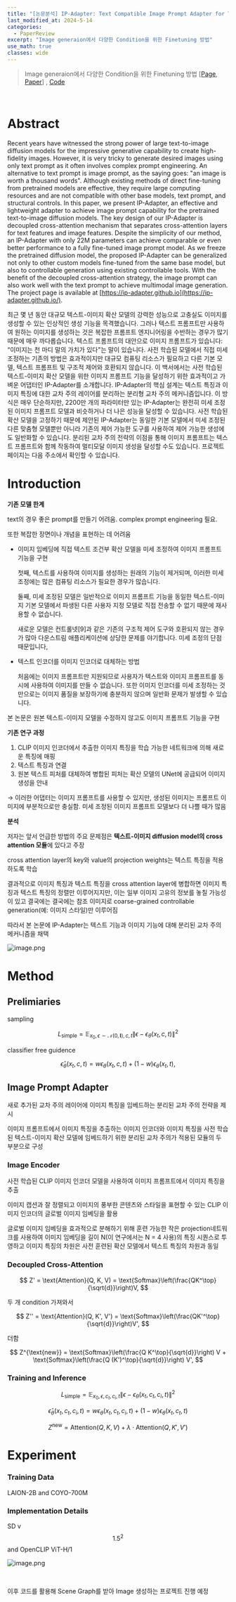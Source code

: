 ```yaml
---
title: "[논문분석] IP-Adapter: Text Compatible Image Prompt Adapter for Text-to-Image Diffusion Models"
last_modified_at: 2024-5-14
categories:
  - PaperReview
excerpt: "Image generaion에서 다양한 Condition을 위한 Finetuning 방법"
use_math: true
classes: wide
---
```


> Image generaion에서 다양한 Condition을 위한 Finetuning 방법
[[Page](https://ip-adapter.github.io/), [Paper](https://arxiv.org/abs/2308.06721)] , [Code](https://github.com/tencent-ailab/IP-Adapter) 


<br>



# Abstract

Recent years have witnessed the strong power of large text-to-image diffusion models for the
impressive generative capability to create high-fidelity images. However, it is very tricky to generate
desired images using only text prompt as it often involves complex prompt engineering. An alternative to text prompt is image prompt, as the saying goes: "an image is worth a thousand words". Although existing methods of direct fine-tuning from pretrained models are effective, they require large computing resources and are not compatible with other base models, text prompt, and structural controls. In this paper, we present IP-Adapter, an effective and lightweight adapter to achieve image prompt capability for the pretrained text-to-image diffusion models. The key design of our IP-Adapter is decoupled cross-attention mechanism that separates cross-attention layers for text features and image features. Despite the simplicity of our method, an IP-Adapter with only 22M parameters can achieve comparable or even better performance to a fully fine-tuned image prompt model. As we freeze the pretrained diffusion model, the proposed IP-Adapter can be generalized not only to other custom models fine-tuned from the same base model, but also to controllable generation using existing controllable tools. With the benefit of the decoupled cross-attention strategy, the image prompt can also work well with the text prompt to achieve multimodal image generation. The project page is available at [https://ip-adapter.github.io](https://ip-adapter.github.io/).

최근 몇 년 동안 대규모 텍스트-이미지 확산 모델의 강력한 성능으로 고충실도 이미지를 생성할 수 있는 인상적인 생성 기능을 목격했습니다. 그러나 텍스트 프롬프트만 사용하여 원하는 이미지를 생성하는 것은 복잡한 프롬프트 엔지니어링을 수반하는 경우가 많기 때문에 매우 까다롭습니다. 텍스트 프롬프트의 대안으로 이미지 프롬프트가 있습니다: “이미지는 천 마디 말의 가치가 있다"는 말이 있습니다. 사전 학습된 모델에서 직접 미세 조정하는 기존의 방법은 효과적이지만 대규모 컴퓨팅 리소스가 필요하고 다른 기본 모델, 텍스트 프롬프트 및 구조적 제어와 호환되지 않습니다. 이 백서에서는 사전 학습된 텍스트-이미지 확산 모델을 위한 이미지 프롬프트 기능을 달성하기 위한 효과적이고 가벼운 어댑터인 IP-Adapter를 소개합니다. IP-Adapter의 핵심 설계는 텍스트 특징과 이미지 특징에 대한 교차 주의 레이어를 분리하는 분리형 교차 주의 메커니즘입니다. 이 방식은 매우 단순하지만, 2200만 개의 파라미터만 있는 IP-Adapter는 완전히 미세 조정된 이미지 프롬프트 모델과 비슷하거나 더 나은 성능을 달성할 수 있습니다. 사전 학습된 확산 모델을 고정하기 때문에 제안된 IP-Adapter는 동일한 기본 모델에서 미세 조정된 다른 맞춤형 모델뿐만 아니라 기존의 제어 가능한 도구를 사용하여 제어 가능한 생성에도 일반화할 수 있습니다. 분리된 교차 주의 전략의 이점을 통해 이미지 프롬프트는 텍스트 프롬프트와 함께 작동하여 멀티모달 이미지 생성을 달성할 수도 있습니다. 프로젝트 페이지는 다음 주소에서 확인할 수 있습니다.

# Introduction

**기존 모델 한계** 

text의 경우 좋은 prompt를 만들기 어려움. complex prompt engineering 필요.

또한 복잡한 장면이나 개념을 표현하는 데 어려움

- 이미지 임베딩에 직접 텍스트 조건부 확산 모델을 미세 조정하여 이미지 프롬프트 기능을 구현
    
    첫째, 텍스트를 사용하여 이미지를 생성하는 원래의 기능이 제거되며, 이러한 미세 조정에는 많은 컴퓨팅 리소스가 필요한 경우가 많습니다. 
    
    둘째, 미세 조정된 모델은 일반적으로 이미지 프롬프트 기능을 동일한 텍스트-이미지 기본 모델에서 파생된 다른 사용자 지정 모델로 직접 전송할 수 없기 때문에 재사용할 수 없습니다. 
    
    새로운 모델은 컨트롤넷[9]과 같은 기존의 구조적 제어 도구와 호환되지 않는 경우가 많아 다운스트림 애플리케이션에 상당한 문제를 야기합니다. 미세 조정의 단점 때문입니다,
    
- 텍스트 인코더를 이미지 인코더로 대체하는 방법
    
    처음에는 이미지 프롬프트만 지원되므로 사용자가 텍스트와 이미지 프롬프트를 동시에 사용하여 이미지를 만들 수 없습니다. 또한 이미지 인코더를 미세 조정하는 것만으로는 이미지 품질을 보장하기에 충분하지 않으며 일반화 문제가 발생할 수 있습니다.
    

본 논문은 원본 텍스트-이미지 모델을 수정하지 않고도 이미지 프롬프트 기능을 구현

**기존 연구 과정**

1. CLIP 이미지 인코더에서 추출한 이미지 특징을 학습 가능한 네트워크에 의해 새로운 특징에 매핑 
2. 텍스트 특징과 연결
3. 원본 텍스트 피처를 대체하여 병합된 피처는 확산 모델의 UNet에 공급되어 이미지 생성을 안내

→ 이러한 어댑터는 이미지 프롬프트를 사용할 수 있지만, 생성된 이미지는 프롬프트 이미지에 부분적으로만 충실함. 미세 조정된 이미지 프롬프트 모델보다 더 나쁠 때가 많음

**분석**

저자는 앞서 언급한 방법의 주요 문제점은 **텍스트-이미지 diffusion model의 cross attention 모듈**에 있다고 주장

cross attention layer의 key와 value의 projection weights는 텍스트 특징을 적용하도록 학습

결과적으로 이미지 특징과 텍스트 특징을 cross attention layer에 병합하면 이미지 특징과 텍스트 특징의 정렬만 이루어지지만, 이는 일부 이미지 고유의 정보를 놓칠 가능성이 있고 결국에는 결국에는 참조 이미지로  coarse-grained controllable generation(예: 이미지 스타일)만 이루어짐

따라서 본 논문에 IP-Adapter는 텍스트 기능과 이미지 기능에 대해 분리된 교차 주의 메커니즘을 채택

![image.png](/assets/Images/2024-8-30-IP-Adapter/image.png)

# Method

## Prelimiaries

sampling

$$
L_{\text{simple}} = \mathbb{E}_{x_0, \epsilon \sim \mathcal{N}(0, \mathbf{I}), c, t} \left\| \epsilon - \epsilon_\theta (x_t, c, t) \right\|^2
$$

classifier free guidence

$$
\hat{\epsilon}_\theta(x_t, c, t) = w \epsilon_\theta(x_t, c, t) + (1 - w) \epsilon_\theta(x_t, t),
$$

## Image Prompt Adapter

새로 추가된 교차 주의 레이어에 이미지 특징을 임베드하는 분리된 교차 주의 전략을 제시

 이미지 프롬프트에서 이미지 특징을 추출하는 이미지 인코더와 이미지 특징을 사전 학습된 텍스트-이미지 확산 모델에 임베드하기 위한 분리된 교차 주의가 적용된 모듈의 두 부분으로 구성

### Image Encoder

사전 학습된 CLIP 이미지 인코더 모델을 사용하여 이미지 프롬프트에서 이미지 특징을 추출

이미지 캡션과 잘 정렬되고 이미지의 풍부한 콘텐츠와 스타일을 표현할 수 있는 CLIP 이미지 인코더의 글로벌 이미지 임베딩을 활용

글로벌 이미지 임베딩을 효과적으로 분해하기 위해 훈련 가능한 작은 projection네트워크를 사용하여 이미지 임베딩을 길이 N(이 연구에서는 N = 4 사용)의 특징 시퀀스로 투영하고 이미지 특징의 차원은 사전 훈련된 확산 모델에서 텍스트 특징의 차원과 동일

### Decoupled Cross-Attention

$$
Z' = \text{Attention}(Q, K, V) = \text{Softmax}\left(\frac{QK^\top}{\sqrt{d}}\right)V,
$$

두 개 condition 가져와서 

$$
Z'' = \text{Attention}(Q, K', V') = \text{Softmax}\left(\frac{QK'^\top}{\sqrt{d}}\right)V',
$$

더함

$$
Z^{\text{new}} = \text{Softmax}\left(\frac{Q K^\top}{\sqrt{d}}\right) V + \text{Softmax}\left(\frac{Q (K')^\top}{\sqrt{d}}\right) V',
$$

### Training and Inference

$$
L_{\text{simple}} = \mathbb{E}_{x_0, \epsilon, c_t, c_i, t} \left\| \epsilon - \epsilon_\theta (x_t, c_t, c_i, t) \right\|^2 
$$

$$
\hat{\epsilon}_\theta(x_t, c_t, c_i, t) = w \epsilon_\theta(x_t, c_t, c_i, t) + (1 - w) \epsilon_\theta(x_t, c_t, t) 
$$

$$
Z^{\text{new}} = \text{Attention}(Q, K, V) + \lambda \cdot \text{Attention}(Q, K', V')
$$

# Experiment

### Training Data

 LAION-2B and COYO-700M

### Implementation Details

SD v$$1.5^2$$  and  OpenCLIP ViT-H/1

![image.png](/assets/Images/2024-8-30-IP-Adapter/image%201.png)

<br>

이후 코드를 활용해 Scene Graph를 받아 Image 생성하는 프로젝트 진행 예정
